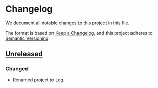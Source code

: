 # Changelog

We document all notable changes to this project in this file.

The format is based on [Keep a Changelog](https://keepachangelog.com/en/1.0.0/), and this project adheres to [Semantic Versioning](https://semver.org/spec/v2.0.0.html).

## [Unreleased]

### Changed

* Renamed project to Leg.

[Unreleased]: https://github.com/puppetlabs/leg/compare/d290e8e835c3fa3ea4e93073bfe19e1958493d47...HEAD
